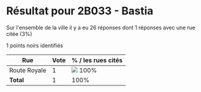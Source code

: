 # Résultat pour 2B033 - Bastia

Sur l'ensemble de la ville il y a eu 26 réponses dont 1 réponses avec une rue citée (3%)

1 points noirs identifiés

| Rue | Vote | % / les rues cités|
|-----|------|-------------------|
| Route Royale | 1 | <img src="../../img/bar_100.gif" />&nbsp;100%|
| **Total** | 1 | 100%|
